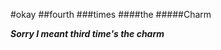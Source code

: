 #okay
##fourth
###times
####the
#####Charm
        
***Sorry I meant third time's the charm***
        
        
        
        